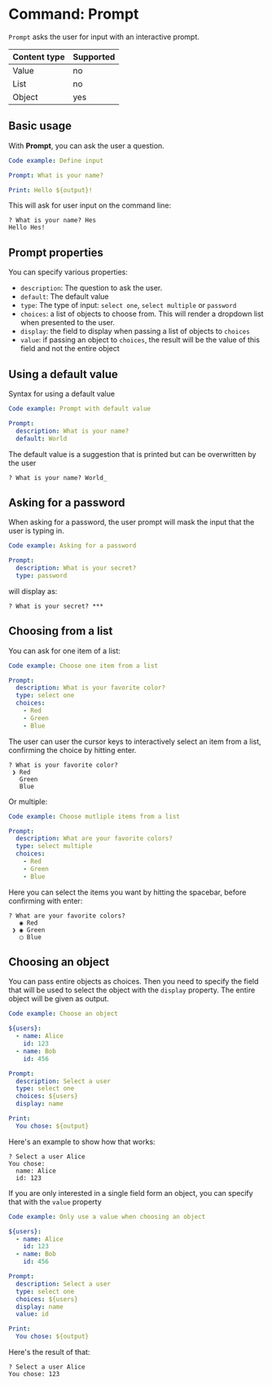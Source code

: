 # Command: Prompt

`Prompt` asks the user for input with an interactive prompt.

| Content type | Supported |
|--------------|-----------|
| Value        | no        |
| List         | no        |
| Object       | yes       |

## Basic usage

With **Prompt**, you can ask the user a question.

<!-- run before
Stock answers:
  What is your name?: Hes
-->

```yaml cli
Code example: Define input

Prompt: What is your name?

Print: Hello ${output}!
```

This will ask for user input on the command line:

```commandline
? What is your name? Hes
Hello Hes!
```

## Prompt properties

You can specify various properties:

* `description`: The question to ask the user.
* `default`: The default value
* `type`: The type of input: `select one`, `select multiple` or `password`
* `choices`: a list of objects to choose from. This will render a dropdown list when presented to the user.
* `display`: the field to display when passing a list of objects to `choices`
* `value`: if passing an object to `choices`, the result will be the value of this field and not the entire object

## Using a default value

Syntax for using a default value

<!-- run before
Stock answers:
  What is your name?: Hes
-->

```yaml cli
Code example: Prompt with default value

Prompt:
  description: What is your name?
  default: World
```

The default value is a suggestion that is printed but can be overwritten by the user

```commandline
? What is your name? World_
```

## Asking for a password

When asking for a password, the user prompt will mask the input that the user is typing in.

<!-- run before
Stock answers:
  What is your secret?: ssh
-->

```yaml cli
Code example: Asking for a password

Prompt:
  description: What is your secret?
  type: password
```

will display as:

```commandline
? What is your secret? ***
```

## Choosing from a list

You can ask for one item of a list:

<!-- run before
Stock answers:
  What is your favorite color?: Red
-->

```yaml cli
Code example: Choose one item from a list

Prompt:
  description: What is your favorite color?
  type: select one
  choices:
    - Red
    - Green
    - Blue
```

The user can user the cursor keys to interactively select an item from a list, confirming the choice by hitting enter.

```commandline
? What is your favorite color? 
 ❯ Red
   Green
   Blue
```

Or multiple:

<!-- run before
Stock answers:
  What are your favorite colors?:
    - Red
    - Green
-->

```yaml cli
Code example: Choose mutliple items from a list

Prompt:
  description: What are your favorite colors?
  type: select multiple
  choices:
    - Red
    - Green
    - Blue
```

Here you can select the items you want by hitting the spacebar, before confirming with enter:

```commandline
? What are your favorite colors? 
   ◉ Red
 ❯ ◉ Green
   ◯ Blue
```

## Choosing an object

You can pass entire objects as choices. Then you need to specify the field that will be used to select the object with
the `display` property. The entire object will be given as output.

<!-- run before
Stock answers:
  Select a user: Alice
-->

```yaml cli
Code example: Choose an object

${users}:
  - name: Alice
    id: 123
  - name: Bob
    id: 456

Prompt:
  description: Select a user
  type: select one
  choices: ${users}
  display: name

Print:
  You chose: ${output}
```

Here's an example to show how that works:

```commandline
? Select a user Alice
You chose:
  name: Alice
  id: 123
```

If you are only interested in a single field form an object, you can specify that with the `value` property

<!-- run before
Stock answers:
  Select a user: Alice
-->

```yaml cli
Code example: Only use a value when choosing an object

${users}:
  - name: Alice
    id: 123
  - name: Bob
    id: 456

Prompt:
  description: Select a user
  type: select one
  choices: ${users}
  display: name
  value: id

Print:
  You chose: ${output}
```

Here's the result of that:

```commandline
? Select a user Alice
You chose: 123
```
